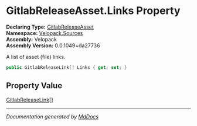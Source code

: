 ﻿<!--  
  <auto-generated>   
    The contents of this file were generated by a tool.  
    Changes to this file may be list if the file is regenerated  
  </auto-generated>   
-->

# GitlabReleaseAsset.Links Property

**Declaring Type:** [GitlabReleaseAsset](../index.md)  
**Namespace:** [Velopack.Sources](../../index.md)  
**Assembly:** Velopack  
**Assembly Version:** 0.0.1049+da27736

A list of asset (file) links.

```csharp
public GitlabReleaseLink[] Links { get; set; }
```

## Property Value

[GitlabReleaseLink](../../GitlabReleaseLink/index.md)\[\]

___

*Documentation generated by [MdDocs](https://github.com/ap0llo/mddocs)*
